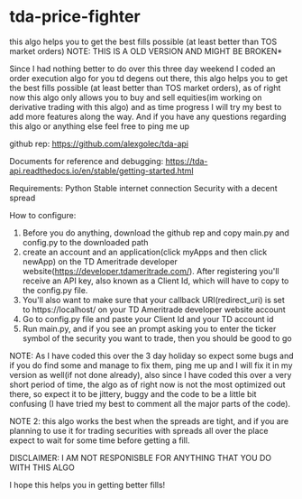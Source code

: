 # tda-price-fighter
 this algo helps you to get the best fills possible (at least better than TOS market orders)
 NOTE: THIS IS A OLD VERSION AND MIGHT BE BROKEN*
 
 
 Since I had nothing better to do over this three day weekend I coded an order execution algo for you td degens out there, this algo helps you to get the best fills    possible (at least better than TOS market orders), as of right now this algo only allows you to buy and sell equities(im working on derivative trading with this algo) and as time progress I will try my best to add more features along the way. And if you have any questions regarding this algo or anything else feel free to ping me up

github rep: 
https://github.com/alexgolec/tda-api

Documents for reference and debugging:
https://tda-api.readthedocs.io/en/stable/getting-started.html


Requirements:
Python
Stable internet connection
Security with a decent spread

How to configure:
1)    Before you do anything, download the github rep and copy main.py and config.py to the downloaded path
2)    create an account and an application(click myApps and then click newApp) on the TD Ameritrade developer website(https://developer.tdameritrade.com/). After registering you'll receive an API key, also known as a Client Id, which will have  to copy to the config.py file.
3)    You'll also want to make sure that your callback URI(redirect_uri) is set to https://localhost/ on your TD Ameritrade developer website account
4)    Go to config.py file and paste your Client Id and your TD account id
5)    Run main.py, and if you see an prompt asking you to enter the ticker symbol of the security you want to trade, then you should be good to go

NOTE: As I have coded this over the 3 day holiday so expect some bugs and if you do find some and manage to fix them, ping me up and I will fix it in my version as well(if not done already), also since I have coded this over a very short period of time, the algo as of right now is not the most optimized out there, so expect it to be jittery, buggy and the code to be a little bit confusing (I have tried my best to comment all the major parts of the code).

NOTE 2:  this algo works the best when the spreads are tight, and if you are planning to use it for trading securities with spreads all over the place expect to wait for some time before getting a fill.

DISCLAIMER: I AM NOT RESPONISBLE FOR ANYTHING THAT YOU DO WITH THIS ALGO

I hope this helps you in getting better fills!
